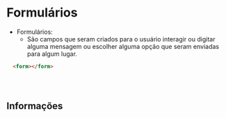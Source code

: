 # Formulários

- Formulários:
  - São campos que seram criados para o usuário interagir ou digitar alguma mensagem ou escolher alguma opção que seram enviadas para algum lugar.

```html
  <form></form>
```

```html
```

```html
```

```html
```

## Informações
